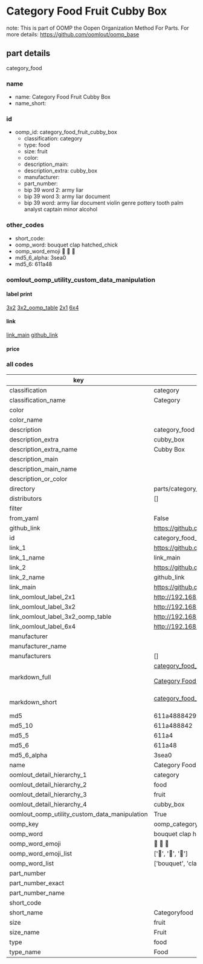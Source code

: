 # Category Food Fruit Cubby Box  

note: This is part of OOMP the Oopen Organization Method For Parts. For more details: https://github.com/oomlout/oomp_base

##  part details



category_food

### name
* name: Category Food Fruit Cubby Box
* name_short: 
### id
* oomp_id: category_food_fruit_cubby_box
  * classification: category
  * type: food
  * size: fruit
  * color: 
  * description_main: 
  * description_extra: cubby_box
  * manufacturer: 
  * part_number: 
  * bip 39 word 2: army liar
  * bip 39 word 3: army liar document
  * bip 39 word: army liar document violin genre pottery tooth palm analyst captain minor alcohol

### other_codes
* short_code: 
* oomp_word: bouquet clap hatched_chick
* oomp_word_emoji :bouquet: :clap: :hatched_chick:
* md5_6_alpha: 3sea0
* md5_6: 611a48






### oomlout_oomp_utility_custom_data_manipulation
#### label print
[3x2](http://192.168.1.245:1112/?label=oomp%203sea0)
[3x2_oomp_table](http://192.168.1.107:1112/?label=oomp%203sea0)
[2x1](http://192.168.1.242:1112/?label=oomp%203sea0)
[6x4](http://192.168.1.55:1112/?label=oomp%203sea0)    

#### link

[link_main](https://github.com/oomlout/oomlout_oomp_current_version_messy/tree/main/parts/category_food_fruit_cubby_box) [github_link](https://github.com/oomlout/oomlout_oomp_part_src/tree/main/parts/category_food_fruit_cubby_box)                             

#### price







### all codes 
| key | value |  
| --- | --- |  
| classification | category |  
| classification_name | Category |  
| color |  |  
| color_name |  |  
| description | category_food |  
| description_extra | cubby_box |  
| description_extra_name | Cubby Box |  
| description_main |  |  
| description_main_name |  |  
| description_or_color |   |  
| directory | parts/category_food_fruit_cubby_box |  
| distributors | [] |  
| filter |  |  
| from_yaml | False |  
| github_link | https://github.com/oomlout/oomlout_oomp_part_src/tree/main/parts/category_food_fruit_cubby_box |  
| id | category_food_fruit_cubby_box |  
| link_1 | https://github.com/oomlout/oomlout_oomp_current_version_messy/tree/main/parts/category_food_fruit_cubby_box |  
| link_1_name | link_main |  
| link_2 | https://github.com/oomlout/oomlout_oomp_part_src/tree/main/parts/category_food_fruit_cubby_box |  
| link_2_name | github_link |  
| link_main | https://github.com/oomlout/oomlout_oomp_current_version_messy/tree/main/parts/category_food_fruit_cubby_box |  
| link_oomlout_label_2x1 | http://192.168.1.242:1112/?label=oomp%203sea0 |  
| link_oomlout_label_3x2 | http://192.168.1.245:1112/?label=oomp%203sea0 |  
| link_oomlout_label_3x2_oomp_table | http://192.168.1.107:1112/?label=oomp%203sea0 |  
| link_oomlout_label_6x4 | http://192.168.1.55:1112/?label=oomp%203sea0 |  
| manufacturer |  |  
| manufacturer_name |  |  
| manufacturers | [] |  
| markdown_full | [category_food_fruit_cubby_box](https://github.com/oomlout/oomlout_oomp_current_version_messy/tree/main/parts/category_food_fruit_cubby_box)<br>[](https://github.com/oomlout/oomlout_oomp_current_version_messy/tree/main/parts/category_food_fruit_cubby_box)<br>[Category Food Fruit Cubby Box](https://github.com/oomlout/oomlout_oomp_current_version_messy/tree/main/parts/category_food_fruit_cubby_box)<br><br> |  
| markdown_short | [category_food_fruit_cubby_box](https://github.com/oomlout/oomlout_oomp_current_version_messy/tree/main/parts/category_food_fruit_cubby_box)<br><br> |  
| md5 | 611a4888429f5c9aa3b08f4480e03060 |  
| md5_10 | 611a488842 |  
| md5_5 | 611a4 |  
| md5_6 | 611a48 |  
| md5_6_alpha | 3sea0 |  
| name | Category Food Fruit Cubby Box |  
| oomlout_detail_hierarchy_1 | category |  
| oomlout_detail_hierarchy_2 | food |  
| oomlout_detail_hierarchy_3 | fruit |  
| oomlout_detail_hierarchy_4 | cubby_box |  
| oomlout_oomp_utility_custom_data_manipulation | True |  
| oomp_key | oomp_category_food_fruit_cubby_box |  
| oomp_word | bouquet clap hatched_chick |  
| oomp_word_emoji | :bouquet: :clap: :hatched_chick: |  
| oomp_word_emoji_list | [':bouquet:', ':clap:', ':hatched_chick:'] |  
| oomp_word_list | ['bouquet', 'clap', 'hatched_chick'] |  
| part_number |  |  
| part_number_exact |  |  
| part_number_name |  |  
| short_code |  |  
| short_name | Categoryfood |  
| size | fruit |  
| size_name | Fruit |  
| type | food |  
| type_name | Food |  
